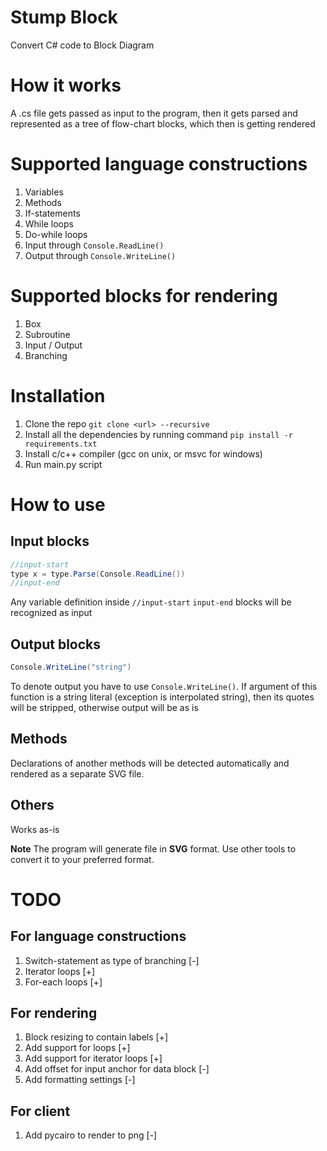 # Stump Block
Convert C# code to Block Diagram

# How it works
A .cs file gets passed as input to the program, then it gets parsed and represented as a tree of flow-chart blocks, which then is getting rendered

# Supported language constructions
1. Variables
2. Methods
3. If-statements
4. While loops
5. Do-while loops
6. Input through `Console.ReadLine()`
7. Output through `Console.WriteLine()`

# Supported blocks for rendering
1. Box
2. Subroutine
3. Input / Output
4. Branching

# Installation
1. Clone the repo `git clone <url> --recursive`
2. Install all the dependencies by running command `pip install -r requirements.txt`
3. Install c/c++ compiler (gcc on unix, or msvc for windows)
4. Run main.py script

# How to use
## Input blocks
```c#
//input-start
type x = type.Parse(Console.ReadLine())
//input-end
```
Any variable definition inside `//input-start` `input-end` blocks will be recognized as input
## Output blocks
```c#
Console.WriteLine("string")
```
To denote output you have to use `Console.WriteLine()`. If argument of this function is a string literal (exception is interpolated string), then its quotes will be stripped, otherwise output will be as is

## Methods
Declarations of another methods will be detected automatically and rendered as a separate SVG file.

## Others
Works as-is

**Note** The program will generate file in **SVG** format. Use other tools to convert it to your preferred format.



# TODO
## For language constructions
1. Switch-statement as type of branching [-]
2. Iterator loops [+]
3. For-each loops [+]

## For rendering
1. Block resizing to contain labels [+]
2. Add support for loops [+]
3. Add support for iterator loops [+]
4. Add offset for input anchor for data block [-]
5. Add formatting settings [-]

## For client
1. Add pycairo to render to png [-]
